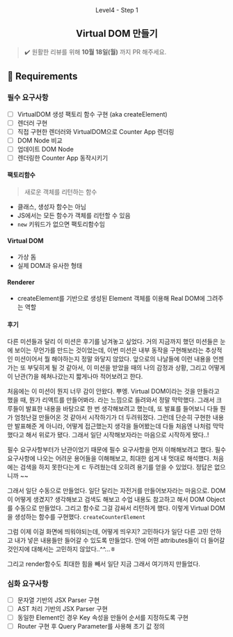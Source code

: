<p align="middle">Level4 - Step 1</p>
<h2 align="middle">Virtual DOM 만들기</h2>

> ✔️ 원활한 리뷰를 위해 **10월 18일(월)** 까지 PR 해주세요.

## 📝 Requirements

### 필수 요구사항

- [ ] VirtualDOM 생성 팩토리 함수 구현 (aka createElement)
- [ ] 렌더러 구현
- [ ] 직접 구현한 렌더러와 VirtualDOM으로 Counter App 렌더링
- [ ] DOM Node 비교
- [ ] 업데이트 DOM Node
- [ ] 렌더링한 Counter App 동작시키기

#### 팩토리함수

> 새로운 객체를 리턴하는 함수

- 클래스, 생성자 함수는 아님
- JS에서는 모든 함수가 객체를 리턴할 수 있음
- `new` 키워드가 없으면 팩토리함수임

#### Virtual DOM

- 가상 돔
- 실제 DOM과 유사한 형태

#### Renderer

- createElement를 기반으로 생성된 Element 객체를 이용해 Real DOM에 그려주는 역할

#### 후기

다른 미션들과 달리 이 미션은 후기를 남겨놓고 싶었다.
거의 지금까지 했던 미션들은 눈에 보이는 무언가를 만드는 것이었는데, 이번 미션은 내부 동작을 구현해보라는 추상적인 미션이어서 뭘 해야하는지 정말 와닿지 않았다. 앞으로의 나날들에 이런 내용을 언젠가는 또 부딫히게 될 것 같아서, 이 미션을 받았을 때의 나의 감정과 상황, 그리고 어떻게 이 난관(?)을 헤쳐나갔는지 짧게나마 적어보려고 한다.

처음에는 이 미션이 뭔지 너무 감이 안왔다. 뿌엥. Virtual DOM이라는 것을 만들라고 했을 때, 뭔가 리액트를 만들어봐라. 라는 느낌으로 들려와서 정말 막막했다.
그래서 크루들이 발표한 내용을 바탕으로 한 번 생각해보려고 했는데, 또 발표를 들어보니 다들 뭔가 엄청난걸 만들어온 것 같아서 시작하기가 더 두려워졌다. 그런데 단순히 구현한 내용만 발표해준 게 아니라, 어떻게 접근했는지 생각을 들어봤는데 다들 처음엔 나처럼 막막했다고 해서 위로가 됐다. 그래서 일단 시작해보자라는 마음으로 시작하게 됐다..!

필수 요구사항부터가 난관이었기 때문에 필수 요구사항을 먼저 이해해보려고 했다.
필수 요구사항에 나오는 어려운 용어들을 이해해보고, 최대한 쉽게 내 멋대로 해석했다. 처음에는 검색을 하지 못한다는게 ㄷ 두려웠는데 오히려 용기를 얻을 수 있었다. 정답은 없으니까 ~~

그래서 일단 수동으로 만들었다. 일단 달리는 자전거를 만들어보자라는 마음으로. DOM이 어떻게 생겼지? 생각해보고 검색도 해보고 수업 내용도 참고하고 해서 DOM Object를 수동으로 만들었다. 그리고 함수로 그걸 감싸서 리턴하게 했다. 이렇게 Virtual DOM을 생성하는 함수를 구현했다. `createCounterElement`

그럼 이제 이걸 화면에 띄워야되는데, 어떻게 띄우지? 고민하다가 일단 다른 고민 안하고 내가 넣은 내용들만 들어갈 수 있도록 만들었다. 안에 어떤 attributes들이 더 들어갈 것인지에 대해서는 고민하지 않았다..^^...ㅎ

그리고 render함수도 최대한 힘을 빼서
일단 지금 그래서 여기까지 만들었다.

### 심화 요구사항

- [ ] 문자열 기반의 JSX Parser 구현
- [ ] AST 처리 기반의 JSX Parser 구현
- [ ] 동일한 Element인 경우 Key 속성을 만들어 순서를 지정하도록 구현
- [ ] Router 구현 후 Query Parameter를 사용해 초기 값 정의
